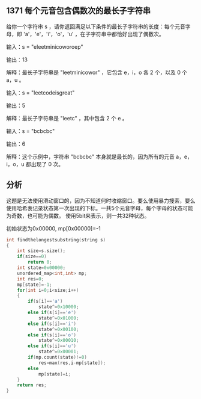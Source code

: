 ## 1371 每个元音包含偶数次的最长子字符串

给你一个字符串 s ，请你返回满足以下条件的最长子字符串的长度：每个元音字母，即 'a'，'e'，'i'，'o'，'u' ，在子字符串中都恰好出现了偶数次。

输入：s = "eleetminicoworoep"

输出：13

解释：最长子字符串是 "leetminicowor" ，它包含 e，i，o 各 2 个，以及 0 个 a，u 。

输入：s = "leetcodeisgreat"

输出：5

解释：最长子字符串是 "leetc" ，其中包含 2 个 e 。

输入：s = "bcbcbc"

输出：6

解释：这个示例中，字符串 "bcbcbc" 本身就是最长的，因为所有的元音 a，e，i，o，u 都出现了 0 次。

## 分析

这题是无法使用滑动窗口的，因为不知道何时收缩窗口。要么使用暴力搜索，要么使用哈希表记录状态第一次出现的下标。一共5个元音字母，每个字母的状态可能为奇数，也可能为偶数。
使用5bit来表示，则一共32种状态。

初始状态为0x00000, mp[0x00000]=-1

```C++
int findthelongestsubstring(string s)
{
    int size=s.size();
    if(size==0)
        return 0;
    int state=0x00000;
    unordered_map<int,int> mp;
    int res=0;
    mp[state]=-1;
    for(int i=0;i<size;i++)
    {
        if(s[i]=='a')
            state^=0x10000;
        else if(s[i]=='e')
            state^=0x01000;
        else if(s[i]=='i')
            state^=0x00100;
        else if(s[i]=='o')
            state^=0x00010;
        else if(s[i]=='u')
            state^=0x00001;
        if(mp.count(state)!=0)
            res=max(res,i-mp[state]);
        else
            mp[state]=i;
    }
    return res;
}
```

